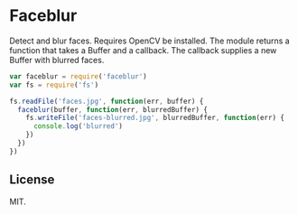 # Faceblur

Detect and blur faces. Requires OpenCV be installed. The module returns a function that takes a Buffer and a callback. The callback supplies a new Buffer with blurred faces.

```js
var faceblur = require('faceblur')
var fs = require('fs')

fs.readFile('faces.jpg', function(err, buffer) {
  faceblur(buffer, function(err, blurredBuffer) {
    fs.writeFile('faces-blurred.jpg', blurredBuffer, function(err) {
      console.log('blurred')
    })
  })
})
```

## License

MIT.
